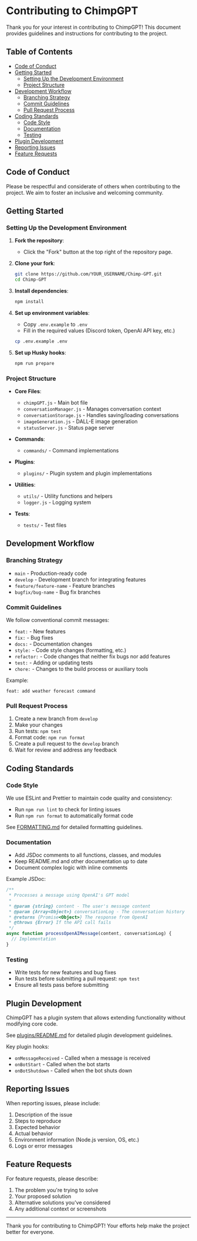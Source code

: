 # Contributing to ChimpGPT

Thank you for your interest in contributing to ChimpGPT! This document provides guidelines and instructions for contributing to the project.

## Table of Contents

- [Code of Conduct](#code-of-conduct)
- [Getting Started](#getting-started)
  - [Setting Up the Development Environment](#setting-up-the-development-environment)
  - [Project Structure](#project-structure)
- [Development Workflow](#development-workflow)
  - [Branching Strategy](#branching-strategy)
  - [Commit Guidelines](#commit-guidelines)
  - [Pull Request Process](#pull-request-process)
- [Coding Standards](#coding-standards)
  - [Code Style](#code-style)
  - [Documentation](#documentation)
  - [Testing](#testing)
- [Plugin Development](#plugin-development)
- [Reporting Issues](#reporting-issues)
- [Feature Requests](#feature-requests)

## Code of Conduct

Please be respectful and considerate of others when contributing to the project. We aim to foster an inclusive and welcoming community.

## Getting Started

### Setting Up the Development Environment

1. **Fork the repository**:

   - Click the "Fork" button at the top right of the repository page.

2. **Clone your fork**:

   ```bash
   git clone https://github.com/YOUR_USERNAME/Chimp-GPT.git
   cd Chimp-GPT
   ```

3. **Install dependencies**:

   ```bash
   npm install
   ```

4. **Set up environment variables**:

   - Copy `.env.example` to `.env`
   - Fill in the required values (Discord token, OpenAI API key, etc.)

   ```bash
   cp .env.example .env
   ```

5. **Set up Husky hooks**:
   ```bash
   npm run prepare
   ```

### Project Structure

- **Core Files**:

  - `chimpGPT.js` - Main bot file
  - `conversationManager.js` - Manages conversation context
  - `conversationStorage.js` - Handles saving/loading conversations
  - `imageGeneration.js` - DALL-E image generation
  - `statusServer.js` - Status page server

- **Commands**:

  - `commands/` - Command implementations

- **Plugins**:

  - `plugins/` - Plugin system and plugin implementations

- **Utilities**:

  - `utils/` - Utility functions and helpers
  - `logger.js` - Logging system

- **Tests**:
  - `tests/` - Test files

## Development Workflow

### Branching Strategy

- `main` - Production-ready code
- `develop` - Development branch for integrating features
- `feature/feature-name` - Feature branches
- `bugfix/bug-name` - Bug fix branches

### Commit Guidelines

We follow conventional commit messages:

- `feat:` - New features
- `fix:` - Bug fixes
- `docs:` - Documentation changes
- `style:` - Code style changes (formatting, etc.)
- `refactor:` - Code changes that neither fix bugs nor add features
- `test:` - Adding or updating tests
- `chore:` - Changes to the build process or auxiliary tools

Example:

```
feat: add weather forecast command
```

### Pull Request Process

1. Create a new branch from `develop`
2. Make your changes
3. Run tests: `npm test`
4. Format code: `npm run format`
5. Create a pull request to the `develop` branch
6. Wait for review and address any feedback

## Coding Standards

### Code Style

We use ESLint and Prettier to maintain code quality and consistency:

- Run `npm run lint` to check for linting issues
- Run `npm run format` to automatically format code

See [FORMATTING.md](./docs/FORMATTING.md) for detailed formatting guidelines.

### Documentation

- Add JSDoc comments to all functions, classes, and modules
- Keep README.md and other documentation up to date
- Document complex logic with inline comments

Example JSDoc:

```javascript
/**
 * Processes a message using OpenAI's GPT model
 *
 * @param {string} content - The user's message content
 * @param {Array<Object>} conversationLog - The conversation history
 * @returns {Promise<Object>} The response from OpenAI
 * @throws {Error} If the API call fails
 */
async function processOpenAIMessage(content, conversationLog) {
  // Implementation
}
```

### Testing

- Write tests for new features and bug fixes
- Run tests before submitting a pull request: `npm test`
- Ensure all tests pass before submitting

## Plugin Development

ChimpGPT has a plugin system that allows extending functionality without modifying core code.

See [plugins/README.md](./plugins/README.md) for detailed plugin development guidelines.

Key plugin hooks:

- `onMessageReceived` - Called when a message is received
- `onBotStart` - Called when the bot starts
- `onBotShutdown` - Called when the bot shuts down

## Reporting Issues

When reporting issues, please include:

1. Description of the issue
2. Steps to reproduce
3. Expected behavior
4. Actual behavior
5. Environment information (Node.js version, OS, etc.)
6. Logs or error messages

## Feature Requests

For feature requests, please describe:

1. The problem you're trying to solve
2. Your proposed solution
3. Alternative solutions you've considered
4. Any additional context or screenshots

---

Thank you for contributing to ChimpGPT! Your efforts help make the project better for everyone.
